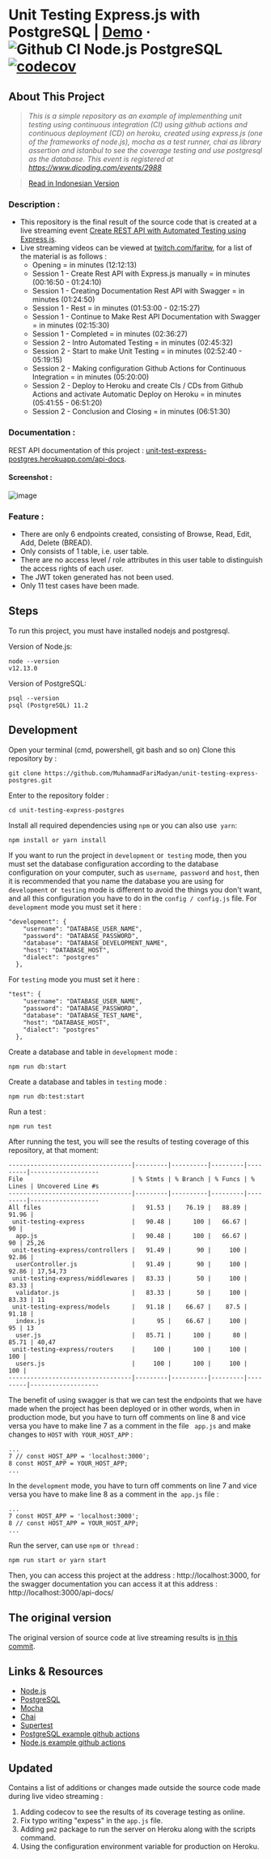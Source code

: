 # Unit Testing Express.js with PostgreSQL | [Demo](https://unit-test-express-postgres.herokuapp.com/api-docs) &middot; ![Github CI Node.js PostgreSQL](https://github.com/MuhammadFariMadyan/unit-testing-express-postgres/workflows/Github%20CI%20Node.js%20PostgreSQL/badge.svg) [![codecov](https://codecov.io/gh/MuhammadFariMadyan/unit-testing-express-postgres/branch/development/graph/badge.svg)](https://codecov.io/gh/MuhammadFariMadyan/unit-testing-express-postgres)

## About This Project

> _This is a simple repository as an example of implementhing unit testing using continuous integration (CI) using github actions and continuous deployment (CD) on heroku, created using express.js (one of the frameworks of node.js), mocha as a test runner, chai as library assertion and istanbul to see the coverage testing and use postgresql as the database. This event is registered at https://www.dicoding.com/events/2988_

> [Read in Indonesian Version](README.id.md)

### Description :

- This repository is the final result of the source code that is created at a live streaming event [Create REST API with Automated Testing using Express.js](https://www.dicoding.com/events/2988/).
- Live streaming videos can be viewed at [twitch.com/faritw](https://www.twitch.tv/videos/558640300), for a list of the material is as follows :
  - Opening = in minutes (12:12:13)
  - Session 1 - Create Rest API with Express.js manually = in minutes (00:16:50 - 01:24:10)
  - Session 1 - Creating Documentation Rest API with Swagger = in minutes (01:24:50)
  - Session 1 - Rest = in minutes (01:53:00 - 02:15:27)
  - Session 1 - Continue to Make Rest API Documentation with Swagger = in minutes (02:15:30)
  - Session 1 - Completed = in minutes (02:36:27)
  - Session 2 - Intro Automated Testing = in minutes (02:45:32)
  - Session 2 - Start to make Unit Testing = in minutes (02:52:40 - 05:19:15)
  - Session 2 - Making configuration Github Actions for Continuous Integration = in minutes (05:20:00)
  - Session 2 - Deploy to Heroku and create CIs / CDs from Github Actions and activate Automatic Deploy on Heroku = in minutes (05:41:55 - 06:51:20)
  - Session 2 - Conclusion and Closing = in minutes (06:51:30)

### Documentation :

REST API documentation of this project : [unit-test-express-postgres.herokuapp.com/api-docs](https://unit-test-express-postgres.herokuapp.com/api-docs).

#### Screenshot :

![image](https://user-images.githubusercontent.com/7545546/75762344-18603c80-5d6d-11ea-9f7e-f0942b85cec4.png)

### Feature :

- There are only 6 endpoints created, consisting of Browse, Read, Edit, Add, Delete (BREAD).
- Only consists of 1 table, i.e. user table.
- There are no access level / role attributes in this user table to distinguish the access rights of each user.
- The JWT token generated has not been used.
- Only 11 test cases have been made.

## Steps

To run this project, you must have installed nodejs and postgresql.

Version of Node.js:

```
node --version
v12.13.0
```

Version of PostgreSQL:

```
psql --version
psql (PostgreSQL) 11.2
```

## Development

Open your terminal (cmd, powershell, git bash and so on)
Clone this repository by :

```
git clone https://github.com/MuhammadFariMadyan/unit-testing-express-postgres.git
```

Enter to the repository folder :

```
cd unit-testing-express-postgres
```

Install all required dependencies using `npm` or you can also use` yarn`:

```
npm install or yarn install
```

If you want to run the project in `development` or` testing` mode, then you must set the database configuration according to the database configuration on your computer, such as `username`,` password` and `host`, then it is recommended that you name the database you are using for `development` or` testing` mode is different to avoid the things you don't want, and all this configuration you have to do in the `config / config.js` file.
For `development` mode you must set it here :

```
"development": {
    "username": "DATABASE_USER_NAME",
    "password": "DATABASE_PASSWORD",
    "database": "DATABASE_DEVELOPMENT_NAME",
    "host": "DATABASE_HOST",
    "dialect": "postgres"
  },
```

For `testing` mode you must set it here :

```
"test": {
    "username": "DATABASE_USER_NAME",
    "password": "DATABASE_PASSWORD",
    "database": "DATABASE_TEST_NAME",
    "host": "DATABASE_HOST",
    "dialect": "postgres"
  },
```

Create a database and table in `development` mode :

```
npm run db:start
```

Create a database and tables in `testing` mode :

```
npm run db:test:start
```

Run a test :

```
npm run test
```

After running the test, you will see the results of testing coverage of this repository, at that moment:

```
----------------------------------|---------|----------|---------|---------|-------------------
File                              | % Stmts | % Branch | % Funcs | % Lines | Uncovered Line #s
----------------------------------|---------|----------|---------|---------|-------------------
All files                         |   91.53 |    76.19 |   88.89 |   91.96 |
 unit-testing-express             |   90.48 |      100 |   66.67 |      90 |
  app.js                          |   90.48 |      100 |   66.67 |      90 | 25,26
 unit-testing-express/controllers |   91.49 |       90 |     100 |   92.86 |
  userController.js               |   91.49 |       90 |     100 |   92.86 | 17,54,73
 unit-testing-express/middlewares |   83.33 |       50 |     100 |   83.33 |
  validator.js                    |   83.33 |       50 |     100 |   83.33 | 11
 unit-testing-express/models      |   91.18 |    66.67 |    87.5 |   91.18 |
  index.js                        |      95 |    66.67 |     100 |      95 | 13
  user.js                         |   85.71 |      100 |      80 |   85.71 | 40,47
 unit-testing-express/routers     |     100 |      100 |     100 |     100 |
  users.js                        |     100 |      100 |     100 |     100 |
----------------------------------|---------|----------|---------|---------|-------------------
```

The benefit of using swagger is that we can test the endpoints that we have made when the project has been deployed or in other words, when in production mode, but you have to turn off comments on line 8 and vice versa you have to make line 7 as a comment in the file ` app.js` and make changes to `HOST` with` YOUR_HOST_APP` :

```
...
7 // const HOST_APP = 'localhost:3000';
8 const HOST_APP = YOUR_HOST_APP;
...
```

In the `development` mode, you have to turn off comments on line 7 and vice versa you have to make line 8 as a comment in the` app.js` file :

```
...
7 const HOST_APP = 'localhost:3000';
8 // const HOST_APP = YOUR_HOST_APP;
...
```

Run the server, can use `npm` or` thread` :

```
npm run start or yarn start
```

Then, you can access this project at the address : http://localhost:3000, for the swagger documentation you can access it at this address : http://localhost:3000/api-docs/

## The original version

The original version of source code at live streaming results is [in this commit](https://github.com/MuhammadFariMadyan/unit-testing-express-postgres/tree/3b744c6e72bd2bc0b1a4dcee65f6be21e5329650).

## Links & Resources

- [Node.js](https://nodejs.org/en/download)
- [PostgreSQL](https://www.postgresql.org/download)
- [Mocha](https://mochajs.org)
- [Chai](https://www.chaijs.com)
- [Supertest](https://github.com/visionmedia/supertest)
- [PostgreSQL example github actions](https://github.com/actions/example-services/blob/master/.github/workflows/postgres-service.yml)
- [Node.js example github actions](https://github.com/actions/starter-workflows/blob/master/ci/node.js.yml)

## Updated

Contains a list of additions or changes made outside the source code made during live video streaming :

1. Adding codecov to see the results of its coverage testing as online.
2. Fix typo writing "expess" in the `app.js` file.
3. Adding `pm2` package to run the server on Heroku along with the scripts command.
4. Using the configuration environment variable for production on Heroku.
